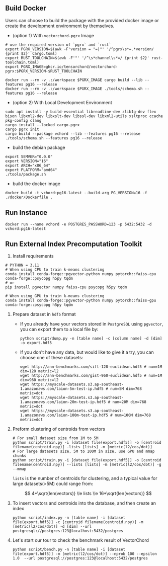 ## Build Docker

Users can choose to build the package with the provided docker image or create the development environment by themselves.

- (option 1) With `vectorchord-pgrx` Image

```shell
# use the required version of `pgrx` and `rust`
export PGRX_VERSION=$(awk -F'version = "=|"' '/^pgrx\s*=.*version/ {print $2}' Cargo.toml)
export RUST_TOOLCHAIN=$(awk -F'"' '/^\s*channel\s*=/ {print $2}' rust-toolchain.toml)
export PGRX_IMAGE=ghcr.io/tensorchord/vectorchord-pgrx:$PGRX_VERSION-$RUST_TOOLCHAIN

docker run --rm -v .:/workspace $PGRX_IMAGE cargo build --lib --features pg16 --release
docker run --rm -v .:/workspace $PGRX_IMAGE ./tools/schema.sh --features pg16 --release
```

- (option 2) With Local Development Environment

```shell
sudo apt install -y build-essential libreadline-dev zlib1g-dev flex bison libxml2-dev libxslt-dev libssl-dev libxml2-utils xsltproc ccache pkg-config clang
cargo install --locked cargo-pgrx
cargo pgrx init
cargo build --package vchord --lib --features pg16 --release
./tools/schema.sh --features pg16 --release
```

- build the debian package

```shell
export SEMVER="0.0.0"
export VERSION="16"
export ARCH="x86_64"
export PLATFORM="amd64"
./tools/package.sh
```

- build the docker image

```shell
docker build -t vchord:pg16-latest --build-arg PG_VERSION=16 -f ./docker/Dockerfile .
```

## Run Instance

```shell
docker run --name vchord -e POSTGRES_PASSWORD=123 -p 5432:5432 -d vchord:pg16-latest
```

## Run External Index Precomputation Toolkit

1. Install requirements

```shell
# PYTHON = 3.11
# When using CPU to train k-means clustering
conda install conda-forge::pgvector-python numpy pytorch::faiss-cpu conda-forge::psycopg h5py tqdm
# or
pip install pgvector numpy faiss-cpu psycopg h5py tqdm

# When using GPU to train k-means clustering
conda install conda-forge::pgvector-python numpy pytorch::faiss-gpu conda-forge::psycopg h5py tqdm
```

1. Prepare dataset in `hdf5` format

   - If you already have your vectors stored in `PostgreSQL` using `pgvector`, you can export them to a local file by:
     ```shell
     python script/dump.py -n [table name] -c [column name] -d [dim] -o export.hdf5
     ```

   - If you don't have any data, but would like to give it a try, you can choose one of these datasets:

     ```shell
     wget http://ann-benchmarks.com/sift-128-euclidean.hdf5 # num=1M dim=128 metric=l2
     wget http://ann-benchmarks.com/gist-960-euclidean.hdf5 # num=1M dim=960 metric=l2
     wget https://myscale-datasets.s3.ap-southeast-1.amazonaws.com/laion-5m-test-ip.hdf5 # num=5M dim=768 metric=dot
     wget https://myscale-datasets.s3.ap-southeast-1.amazonaws.com/laion-20m-test-ip.hdf5 # num=20M dim=768 metric=dot
     wget https://myscale-datasets.s3.ap-southeast-1.amazonaws.com/laion-100m-test-ip.hdf5 # num=100M dim=768 metric=dot
     ```

2. Preform clustering of centroids from vectors

   ```shell
   # For small dataset size from 1M to 5M
   python script/train.py -i [dataset file(export.hdf5)] -o [centroid filename(centroid.npy)] -lists [lists] -m [metric(l2/cos/dot)]
   # For large datasets size, 5M to 100M in size, use GPU and mmap chunks
   python script/train.py -i [dataset file(export.hdf5)] -o [centroid filename(centroid.npy)] --lists [lists] -m [metric(l2/cos/dot)] -g --mmap
   ```

   `lists` is the number of centroids for clustering, and a typical value for large datasets(>5M) could range from:
   
   $$
   4*\sqrt{len(vectors)} \le lists \le 16*\sqrt{len(vectors)}
   $$

3. To insert vectors and centroids into the database, and then create an index 

   ```shell
   python script/index.py -n [table name] -i [dataset file(export.hdf5)] -c [centroid filename(centroid.npy)] -m [metric(l2/cos/dot)] -d [dim] --url postgresql://postgres:123@localhost:5432/postgres
   ```

4. Let's start our tour to check the benchmark result of VectorChord

   ```shell
   python script/bench.py -n [table name] -i [dataset file(export.hdf5)] -m [metric(l2/cos/dot)] --nprob 100 --epsilon 1.0  --url postgresql://postgres:123@localhost:5432/postgres
   ```